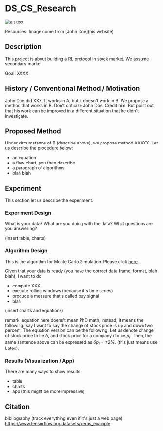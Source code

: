 # DS_CS_Research
![alt text](https://github.com/skamuju/RL_Market_Research/blob/main/pics/Screen%20Shot%202021-06-22%20at%2011.13.46%20PM.png)

Resources: Image come from [John Doe](his website)

## Description

This project is about building a RL protocol in stock market. We assume secondary market. 

Goal: XXXX

## History / Conventional Method / Motivation

John Doe did XXX. It works in A, but it doesn't work in B. We propose a method that works in B. Don't criticize John Doe. Credit him. But point out that his work can be improved in a different situation that he didn't investigate. 

## Proposed Method

Under circumstance of B (describe above), we propose method XXXXX. Let us describe the procedure below:

 - an equation
 - a flow chart, you then describe
 - a paragraph of algorithms
 - blah blah

## Experiment

This section let us describe the experiment.

### Experiment Design

What is your data? What are you doing with the data? What questions are you answering?

(insert table, charts)

### Algorithm Design

This is the algorithm for Monte Carlo Simulation. Please click [here](https://github.com/skamuju/RL_Market_Research/blob/main/scripts/py/README.md).

Given that your data is ready (you have the correct data frame, format, blah blah), I want to do
- compute XXX
- execute rolling windows (because it's time series)
- produce a measure that's called buy signal
- blah

(insert charts and equations)

remark: equation here doens't mean PhD math, instead, it means the following: say I want to say the change of stock price is up and down two percent. The equation version can be the following. Let us denote change of stock price to be $\delta$, and stock price for a company $i$ to be $p_i$. Then, the same sentence above can be expressed as $\delta p_i = \pm 2\%$. (this just means use Latex).

### Results (Visualization / App)

There are many ways to show results
- table
- charts
- app (this might be more impressive)

## Citation

bibliography (track everything even if it's just a web page)
https://www.tensorflow.org/datasets/keras_example
